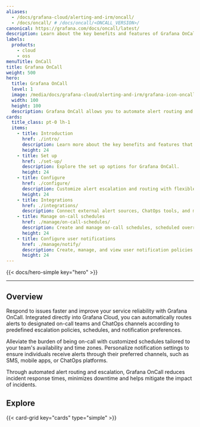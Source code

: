 ```yaml
---
aliases:
  - /docs/grafana-cloud/alerting-and-irm/oncall/
  - /docs/oncall/ # /docs/oncall/<ONCALL_VERSION>/
canonical: https://grafana.com/docs/oncall/latest/
description: Learn about the key benefits and features of Grafana OnCall
labels:
  products:
    - cloud
    - oss
menuTitle: OnCall
title: Grafana OnCall
weight: 500
hero:
  title: Grafana OnCall
  level: 1
  image: /media/docs/grafana-cloud/alerting-and-irm/grafana-icon-oncall.svg
  width: 100
  height: 100
  description: Grafana OnCall allows you to automate alert routing and escalation to ensure swift resolution and service reliability.
cards:
  title_class: pt-0 lh-1
  items:
    - title: Introduction
      href: ./intro/
      description: Learn more about the key benefits and features that are available with Grafana OnCall.
      height: 24
    - title: Set up
      href: ./set-up/
      description: Explore the set up options for Grafana OnCall.
      height: 24
    - title: Configure
      href: ./configure/
      description: Customize alert escalation and routing with flexible configuration options. Explore how to configure alert templates, routing rules, and outgoing webhooks.
      height: 24
    - title: Integrations
      href: ./integrations/
      description: Connect external alert sources, ChatOps tools, and much more to ensure alerts and updates are routed in and out of OnCall, regardless of the other tools in your workflow.
    - title: Manage on-call schedules
      href: ./manage/on-call-schedules/
      description: Create and manage on-call schedules, scheduled overrides, and shift swaps.
      height: 24
    - title: Configure user notifications
      href: ./manage/notify/
      description: Create, manage, and view user notification policies.
      height: 24
---
```


{{< docs/hero-simple key="hero" >}}

---

## Overview

Respond to issues faster and improve your service reliability with Grafana OnCall.
Integrated directly into Grafana Cloud, you can automatically routes alerts to designated on-call teams and ChatOps
channels according to predefined escalation policies, schedules, and notification preferences.

Alleviate the burden of being on-call with customized schedules tailored to your team's availability and time zones.
Personalize notification settings to ensure individuals receive alerts through their preferred channels, such as SMS, mobile apps, or ChatOps platforms.

Through automated alert routing and escalation, Grafana OnCall reduces incident response times, minimizes downtime and helps mitigate the impact of incidents.

## Explore

{{< card-grid key="cards" type="simple" >}}
